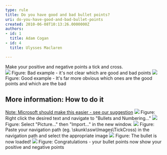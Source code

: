 ```yaml
---
type: rule
title: Do you have good and bad bullet points?
uri: do-you-have-good-and-bad-bullet-points
created: 2010-06-08T10:13:26.0000000Z
authors:
- id: 1
  title: Adam Cogan
- id: 4
  title: Ulysses Maclaren

---
```


 Make your positive and negative points a tick and cross. <br> ![](/PublishingImages/TicksBad.jpg) Figure: Bad example - it's not clear which are good and bad points ![](/PublishingImages/TicksGood.jpg) Figure: Good example - It's far more obvious which ones are the good points and which are the bad 
## More information: How to do it

[Note: Microsoft should make this easier - see our suggestion](http&#58;//www.ssw.com.au/ssw/Standards/BetterSoftwareSuggestions/Office.aspx#RulesTicksCross)
![](/PublishingImages/RulesBullets01.jpg) Figure: Right click the desired text and navigate to "Bullets and Numbering..." ![](/PublishingImages/RulesBullets02.jpg) Figure: Select "Picture..." then "Import..." in the new window. ![](/PublishingImages/RulesBullets03.jpg) Figure: Paste your navigation path (eg. \\skunk\ssw\Images\TickCross) in the navigation path and select the appropriate image ![](/PublishingImages/RulesBullets04.jpg) Figure: The bullet is now loaded! ![](/PublishingImages/RulesBullets05.jpg) Figure: Congratulations - your bullet points now show your positive and negative points
